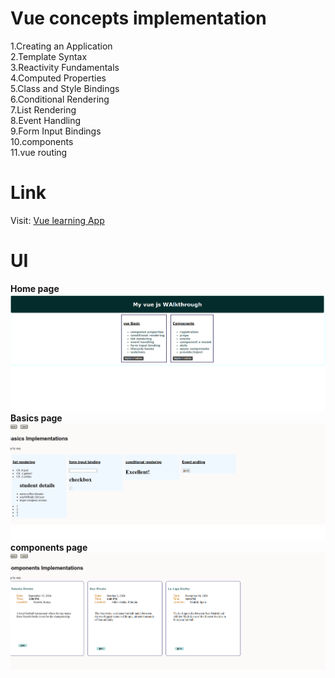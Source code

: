 # Vue  concepts implementation
1.Creating an Application<br>
2.Template Syntax<br>
3.Reactivity Fundamentals<br>
4.Computed Properties<br>
5.Class and Style Bindings<br>
6.Conditional Rendering<br>
7.List Rendering<br>
8.Event Handling<br>
9.Form Input Bindings<br>
10.components<br>
11.vue routing<br>
# Link
Visit: [Vue learning App](https://vue-walkthrough-web.onrender.com/)
# UI
**Home page**
![homepage UI](./src/assets/images/homepageUI.png)
**Basics page**
![basicpage UI](./src/assets/images/basicspageUI.png)
**components page**
![componentspage UI](./src/assets/images/componentspageUI.png)
